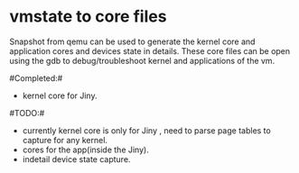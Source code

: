 vmstate to core files
=======
  Snapshot from qemu can be used to generate the  kernel core and application cores  and devices state in details.
 These core files can be open using the gdb to debug/troubleshoot kernel and applications of the vm.

#Completed:#
 -  kernel core for Jiny.

#TODO:#
  - currently kernel core is only for Jiny , need to parse page tables to capture for any kernel.
  - cores for the app(inside the Jiny).
  - indetail device state capture.